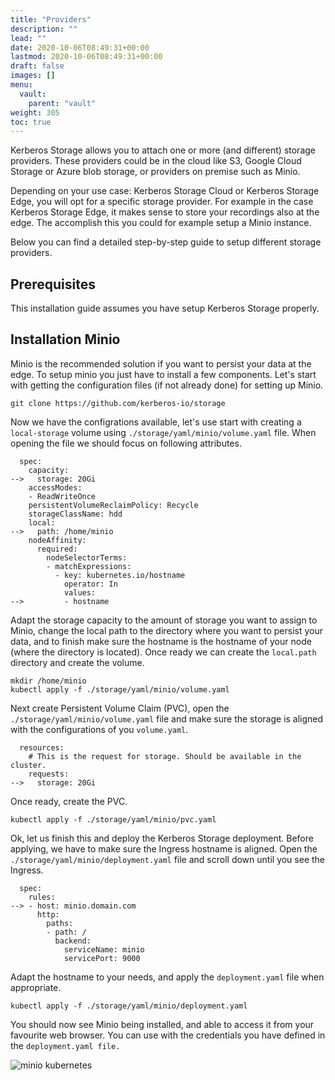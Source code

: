 ```yaml
---
title: "Providers"
description: ""
lead: ""
date: 2020-10-06T08:49:31+00:00
lastmod: 2020-10-06T08:49:31+00:00
draft: false
images: []
menu:
  vault:
    parent: "vault"
weight: 305
toc: true
---
```


Kerberos Storage allows you to attach one or more (and different) storage providers. These providers could be in the cloud like S3, Google Cloud Storage or Azure blob storage, or providers on premise such as Minio.

Depending on your use case: Kerberos Storage Cloud or Kerberos Storage Edge, you will opt for a specific storage provider. For example in the case Kerberos Storage Edge, it makes sense to store your recordings also at the edge. The accomplish this you could for example setup a Minio instance.

Below you can find a detailed step-by-step guide to setup different storage providers.

## Prerequisites

This installation guide assumes you have setup Kerberos Storage properly.

## Installation Minio

Minio is the recommended solution if you want to persist your data at the edge. To setup minio you just have to install a few components. Let's start with getting the configuration files (if not already done) for setting up Minio.

    git clone https://github.com/kerberos-io/storage

Now we have the configrations available, let's use start with creating a `local-storage` volume using `./storage/yaml/minio/volume.yaml` file. When opening the file we should focus on following attributes.


      spec:
        capacity:
    -->   storage: 20Gi
        accessModes:
        - ReadWriteOnce
        persistentVolumeReclaimPolicy: Recycle
        storageClassName: hdd
        local:
    -->   path: /home/minio
        nodeAffinity:
          required:
            nodeSelectorTerms:
            - matchExpressions:
              - key: kubernetes.io/hostname
                operator: In
                values:
    -->         - hostname

Adapt the storage capacity to the amount of storage you want to assign to Minio, change the local path to the directory where you want to persist your data, and to finish make sure the hostname is the hostname of your node (where the directory is located). Once ready we can create the `local.path` directory and create the volume.

    mkdir /home/minio
    kubectl apply -f ./storage/yaml/minio/volume.yaml

Next create Persistent Volume Claim (PVC), open the `./storage/yaml/minio/volume.yaml` file and make sure the storage is aligned with the configurations of you `volume.yaml`.

      resources:
        # This is the request for storage. Should be available in the cluster.
        requests:
    -->   storage: 20Gi    

Once ready, create the PVC.

    kubectl apply -f ./storage/yaml/minio/pvc.yaml

Ok, let us finish this and deploy the Kerberos Storage deployment. Before applying, we have to make sure the Ingress hostname is aligned. Open the `./storage/yaml/minio/deployment.yaml` file and scroll down until you see the Ingress.

      spec:
        rules:
    --> - host: minio.domain.com
          http:
            paths:
            - path: /
              backend:
                serviceName: minio
                servicePort: 9000

Adapt the hostname to your needs, and apply the `deployment.yaml` file when appropriate.

    kubectl apply -f ./storage/yaml/minio/deployment.yaml

You should now see Minio being installed, and able to access it from your favourite web browser. You can use with the credentials you have defined in the `deployment.yaml file.`

![minio kubernetes](../../public/images/minio/webapp.png)